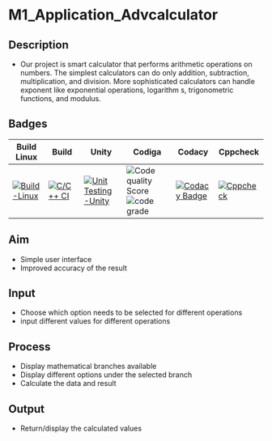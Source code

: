 # M1_Application_Advcalculator
## Description
* Our project is smart calculator that performs arithmetic operations on numbers. The simplest calculators can do only addition, subtraction, multiplication, and division. More sophisticated calculators can handle exponent like exponential operations, logarithm s, trigonometric functions, and modulus.

## Badges
 |Build Linux| Build | Unity | Codiga | Codacy | Cppcheck | 
 | --- | --- | --- | --- | --- | --- | 
[![Build-Linux](https://github.com/Coolbuyq/M1_Application_Advcalculator/actions/workflows/Build-Linux.yml/badge.svg)](https://github.com/Coolbuyq/M1_Application_Advcalculator/actions/workflows/Build-Linux.yml)|[![C/C++ CI](https://github.com/Coolbuyq/M1_Application_Advcalculator/actions/workflows/c-cpp.yml/badge.svg)](https://github.com/Coolbuyq/M1_Application_Advcalculator/actions/workflows/c-cpp.yml)|[![Unit Testing -Unity](https://github.com/Coolbuyq/M1_Application_Advcalculator/actions/workflows/Unity.yml/badge.svg)](https://github.com/Coolbuyq/M1_Application_Advcalculator/actions/workflows/Unity.yml)|![Code quality Score](https://api.codiga.io/project/31220/score/svg) ![code grade](https://api.codiga.io/project/31220/status/svg) |[![Codacy Badge](https://app.codacy.com/project/badge/Grade/403c7a7b3823416c92ddc231697d9397)](https://www.codacy.com/gh/Coolbuyq/M1_Application_Advcalculator/dashboard?utm_source=github.com&amp;utm_medium=referral&amp;utm_content=Coolbuyq/M1_Application_Advcalculator&amp;utm_campaign=Badge_Grade)|[![Cppcheck](https://github.com/Coolbuyq/M1_Application_Advcalculator/actions/workflows/Static-check.yml/badge.svg)](https://github.com/Coolbuyq/M1_Application_Advcalculator/actions/workflows/Static-check.yml)|

## Aim
* Simple user interface
* Improved accuracy of the result

## Input
* Choose which option needs to be selected for different operations
* input different values for different operations

## Process
* Display mathematical branches available
* Display different options under the selected branch
* Calculate the data and result

## Output
* Return/display the calculated values
